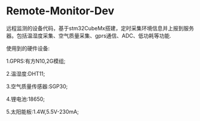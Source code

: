 # Remote-Monitor-Dev
远程监测的设备代码，基于stm32CubeMx搭建，定时采集环境信息并上报到服务器。包括温湿度采集、空气质量采集、gprs通信、ADC、低功耗等功能.  

使用到的硬件设备:  

1.GPRS:有方N10,2G模组;  

2.温湿度:DHT11;  

3.空气质量传感器:SGP30;  

4.锂电池:18650;  

5.太阳能板:1.4W,5.5V-230mA;  

